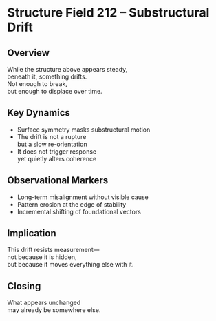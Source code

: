# Structure Field 212 – Substructural Drift

## Overview

While the structure above appears steady,  
beneath it, something drifts.  
Not enough to break,  
but enough to displace over time.

## Key Dynamics

- Surface symmetry masks substructural motion  
- The drift is not a rupture  
  but a slow re-orientation  
- It does not trigger response  
  yet quietly alters coherence

## Observational Markers

- Long-term misalignment without visible cause  
- Pattern erosion at the edge of stability  
- Incremental shifting of foundational vectors

## Implication

This drift resists measurement—  
not because it is hidden,  
but because it moves everything else with it.

## Closing

What appears unchanged  
may already be somewhere else.
